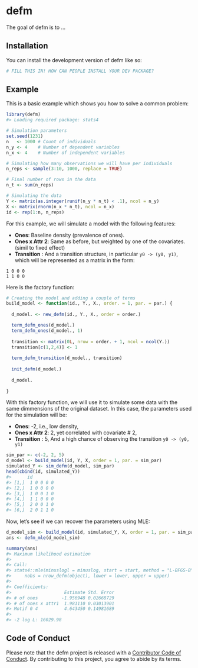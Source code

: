
<!-- README.md is generated from README.Rmd. Please edit that file -->

# defm

<!-- badges: start -->
<!-- badges: end -->

The goal of defm is to …

## Installation

You can install the development version of defm like so:

``` r
# FILL THIS IN! HOW CAN PEOPLE INSTALL YOUR DEV PACKAGE?
```

## Example

This is a basic example which shows you how to solve a common problem:

``` r
library(defm)
#> Loading required package: stats4

# Simulation parameters
set.seed(1231)
n   <- 1000 # Count of individuals
n_y <- 4    # Number of dependent variables
n_x <- 4    # Number of independent variables

# Simulating how many observations we will have per individuals
n_reps <- sample(3:10, 1000, replace = TRUE)

# Final number of rows in the data
n_t <- sum(n_reps)

# Simulating the data
Y <- matrix(as.integer(runif(n_y * n_t) < .1), ncol = n_y)
X <- matrix(rnorm(n_x * n_t), ncol = n_x)
id <- rep(1:n, n_reps)
```

For this example, we will simulate a model with the following features:

-   **Ones**: Baseline density (prevalence of ones).
-   **Ones x Attr 2**: Same as before, but weighted by one of the
    covariates. (simil to fixed effect)
-   **Transition** : And a transition structure, in particular
    `y0 -> (y0, y1)`, which will be represented as a matrix in the form:

<!-- -->

    1 0 0 0
    1 1 0 0

Here is the factory function:

``` r
# Creating the model and adding a couple of terms
build_model <- function(id., Y., X., order. = 1, par. = par.) {
  
  d_model. <- new_defm(id., Y., X., order = order.)

  term_defm_ones(d_model.)
  term_defm_ones(d_model., 1)
  
  transition <- matrix(0L, nrow = order. + 1, ncol = ncol(Y.))
  transition[c(1,2,4)] <- 1
  
  term_defm_transition(d_model., transition)
  
  init_defm(d_model.)
  
  d_model.
  
}
```

With this factory function, we will use it to simulate some data with
the same dimmensions of the original dataset. In this case, the
parameters used for the simulation will be:

-   **Ones**: -2, i.e., low density,
-   **Ones x Attr 2**: 2, yet correlated with covariate # 2,
-   **Transition** : 5, And a high chance of observing the transition
    `y0 -> (y0, y1)`

``` r
sim_par <- c(-2, 2, 5)
d_model <- build_model(id, Y, X, order = 1, par. = sim_par)
simulated_Y <- sim_defm(d_model, sim_par)
head(cbind(id, simulated_Y))
#>      id        
#> [1,]  1 0 0 0 0
#> [2,]  1 0 0 0 0
#> [3,]  1 0 0 1 0
#> [4,]  1 1 0 0 0
#> [5,]  2 0 0 1 0
#> [6,]  2 0 1 1 0
```

Now, let’s see if we can recover the parameters using MLE:

``` r
d_model_sim <- build_model(id, simulated_Y, X, order = 1, par. = sim_par)
ans <- defm_mle(d_model_sim)

summary(ans)
#> Maximum likelihood estimation
#> 
#> Call:
#> stats4::mle(minuslogl = minuslog, start = start, method = "L-BFGS-B", 
#>     nobs = nrow_defm(object), lower = lower, upper = upper)
#> 
#> Coefficients:
#>                    Estimate Std. Error
#> # of ones         -1.956948 0.02668729
#> # of ones x attr1  1.981110 0.03013901
#> Motif 0 4          4.643450 0.14981689
#> 
#> -2 log L: 16029.98
```

## Code of Conduct

Please note that the defm project is released with a [Contributor Code
of
Conduct](https://contributor-covenant.org/version/2/0/CODE_OF_CONDUCT.html).
By contributing to this project, you agree to abide by its terms.
